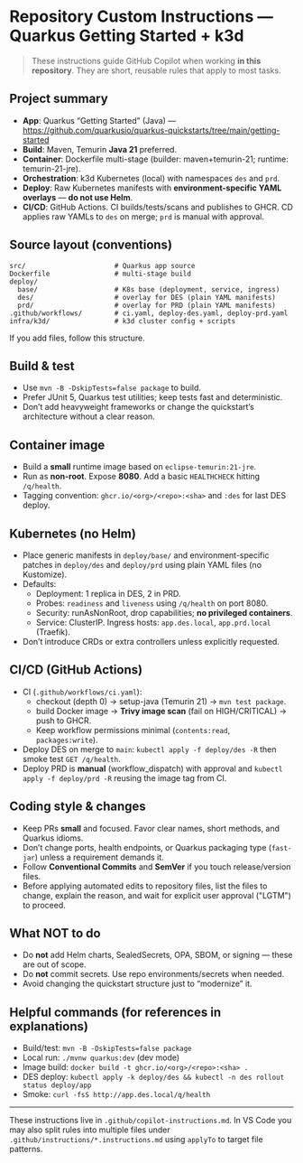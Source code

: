 # Repository Custom Instructions — Quarkus Getting Started + k3d

> These instructions guide GitHub Copilot when working **in this repository**. They are short, reusable rules that apply to most tasks.

## Project summary
- **App**: Quarkus “Getting Started” (Java) — https://github.com/quarkusio/quarkus-quickstarts/tree/main/getting-started
- **Build**: Maven, Temurin **Java 21** preferred.
- **Container**: Dockerfile multi-stage (builder: maven+temurin-21; runtime: temurin-21-jre).
- **Orchestration**: k3d Kubernetes (local) with namespaces `des` and `prd`.
- **Deploy**: Raw Kubernetes manifests with **environment-specific YAML overlays** — **do not use Helm**.
- **CI/CD**: GitHub Actions. CI builds/tests/scans and publishes to GHCR. CD applies raw YAMLs to `des` on merge; `prd` is manual with approval.

## Source layout (conventions)
```
src/                      # Quarkus app source
Dockerfile                # multi-stage build
deploy/
  base/                   # K8s base (deployment, service, ingress)
  des/                    # overlay for DES (plain YAML manifests)
  prd/                    # overlay for PRD (plain YAML manifests)
.github/workflows/        # ci.yaml, deploy-des.yaml, deploy-prd.yaml
infra/k3d/                # k3d cluster config + scripts
```
If you add files, follow this structure.

## Build & test
- Use `mvn -B -DskipTests=false package` to build.
- Prefer JUnit 5, Quarkus test utilities; keep tests fast and deterministic.
- Don’t add heavyweight frameworks or change the quickstart’s architecture without a clear reason.

## Container image
- Build a **small** runtime image based on `eclipse-temurin:21-jre`.
- Run as **non-root**. Expose **8080**. Add a basic `HEALTHCHECK` hitting `/q/health`.
- Tagging convention: `ghcr.io/<org>/<repo>:<sha>` and `:des` for last DES deploy.

## Kubernetes (no Helm)
- Place generic manifests in `deploy/base/` and environment-specific patches in `deploy/des` and `deploy/prd` using plain YAML files (no Kustomize).
- Defaults:
  - Deployment: 1 replica in DES, 2 in PRD.
  - Probes: `readiness` and `liveness` using `/q/health` on port 8080.
  - Security: runAsNonRoot, drop capabilities; **no privileged containers**.
  - Service: ClusterIP. Ingress hosts: `app.des.local`, `app.prd.local` (Traefik).
- Don’t introduce CRDs or extra controllers unless explicitly requested.

## CI/CD (GitHub Actions)
- CI (`.github/workflows/ci.yaml`):
  - checkout (depth 0) → setup-java (Temurin 21) → `mvn test package`.
  - build Docker image → **Trivy image scan** (fail on HIGH/CRITICAL) → push to GHCR.
  - Keep workflow permissions minimal (`contents:read`, `packages:write`).
- Deploy DES on merge to `main`: `kubectl apply -f deploy/des -R` then smoke test `GET /q/health`.
- Deploy PRD is **manual** (workflow_dispatch) with approval and `kubectl apply -f deploy/prd -R` reusing the image tag from CI.

## Coding style & changes
- Keep PRs **small** and focused. Favor clear names, short methods, and Quarkus idioms.
- Don’t change ports, health endpoints, or Quarkus packaging type (`fast-jar`) unless a requirement demands it.
- Follow **Conventional Commits** and **SemVer** if you touch release/version files.
- Before applying automated edits to repository files, list the files to change, explain the reason, and wait for explicit user approval ("LGTM") to proceed.

## What NOT to do
- Do **not** add Helm charts, SealedSecrets, OPA, SBOM, or signing — these are out of scope.
- Do **not** commit secrets. Use repo environments/secrets when needed.
- Avoid changing the quickstart structure just to “modernize” it.

## Helpful commands (for references in explanations)
- Build/test: `mvn -B -DskipTests=false package`
- Local run: `./mvnw quarkus:dev` (dev mode)
- Image build: `docker build -t ghcr.io/<org>/<repo>:<sha> .`
- DES deploy: `kubectl apply -k deploy/des && kubectl -n des rollout status deploy/app`
- Smoke: `curl -fsS http://app.des.local/q/health`

---
These instructions live in `.github/copilot-instructions.md`. In VS Code you may also split rules into multiple files under `.github/instructions/*.instructions.md` using `applyTo` to target file patterns.

<!-- NOTE: prefer `.yaml` extension for GitHub workflows (e.g. `.github/workflows/ci.yaml`). -->
